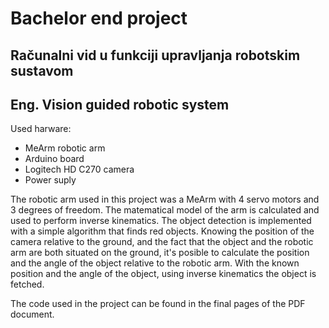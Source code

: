 # Bachelor end project

## Računalni vid u funkciji upravljanja robotskim sustavom ##
## Eng. Vision guided robotic system ##

Used harware:
* MeArm robotic arm
* Arduino board
* Logitech HD C270 camera
* Power suply

The robotic arm used in this project was a MeArm with 4 servo motors and 3 degrees of freedom. The matematical model of the arm is calculated and used to perform inverse kinematics. The object detection is implemented with a simple algorithm that finds red objects. Knowing the position of the camera relative to the ground, and the fact that the object and the robotic arm are both situated on the ground, it's posible to calculate the position and the angle of the object relative to the robotic arm. With the known position and the angle of the object, using inverse kinematics the object is fetched.

The code used in the project can be found in the final pages of the PDF document.
